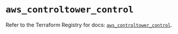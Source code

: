 # `aws_controltower_control`

Refer to the Terraform Registry for docs: [`aws_controltower_control`](https://registry.terraform.io/providers/hashicorp/aws/5.79.0/docs/resources/controltower_control).
